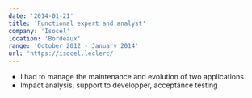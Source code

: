 ```yaml
---
date: '2014-01-21'
title: 'Functional expert and analyst'
company: 'Isocel'
location: 'Bordeaux'
range: 'October 2012 - January 2014'
url: 'https://isocel.leclerc/'
---
```


- I had to manage the maintenance and evolution of two applications 
- Impact analysis, support to developper, acceptance testing
